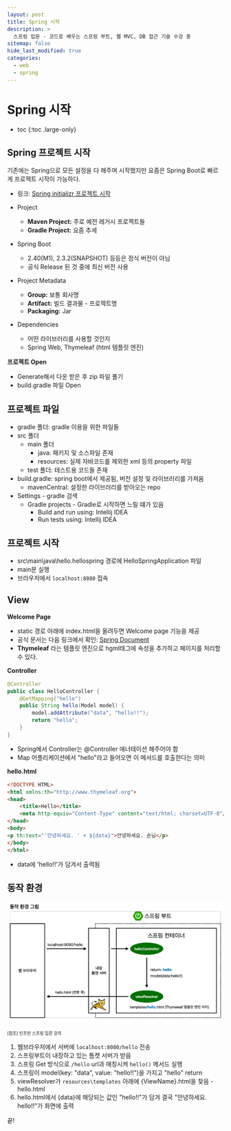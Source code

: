 ```yaml
---
layout: post
title: Spring 시작
description: >
  스프링 입문 - 코드로 배우는 스프링 부트, 웹 MVC, DB 접근 기술 수강 중
sitemap: false
hide_last_modified: true
categories:
  - web
  - spring
---
```


# Spring 시작

* toc
{:toc .large-only}

## Spring 프로젝트 시작

기존에는 Spring으로 모든 설정을 다 해주며 시작했지만 요즘은 Spring Boot로 빠르게 프로젝트 시작이 가능하다.

- 링크: [Spring initializr 프로젝트 시작](https://start.spring.io)

- Project
    - __Maven Project:__ 주로 예전 레거시 프로젝트들
    - __Gradle Project:__ 요즘 추세
- Spring Boot
    - 2.40(M1), 2.3.2(SNAPSHOT) 등등은 정식 버전이 아님
    - 공식 Release 된 것 중에 최신 버전 사용
- Project Metadata
    - __Group:__ 보통 회사명
    - __Artifact:__ 빌드 결과물 - 프로젝트명
    - __Packaging:__ Jar
- Dependencies
    - 어떤 라이브러리를 사용할 것인지
    - Spring Web, Thymeleaf (html 템플릿 엔진)

__프로젝트 Open__
- Generate해서 다운 받은 후 zip 파일 풀기
- build.gradle 파일 Open

## 프로젝트 파일
- gradle 폴더: gradle 이용을 위한 파일들
- src 폴더
    - main 폴더
        - java: 패키지 및 소스파일 존재
        - resources: 실제 자바코드를 제외한 xml 등의 property 파일
    - test 폴더: 테스트용 코드들 존재
- build.gradle: spring boot에서 제공됨, 버전 설정 및 라이브러리를 가져옴
    - mavenCentral: 설정한 라이브러리를 받아오는 repo 
- Settings - gradle 검색
    - Gradle projects - Gradle로 시작하면 느릴 떄가 있음
        - Build and run using: Intellij IDEA
        - Run tests using: Intellij IDEA

## 프로젝트 시작
- src\main\java\hello.hellospring 경로에 HelloSpringApplication 파일
- main문 실행
- 브라우저에서 `localhost:8080` 접속

## View

__Welcome Page__
- static 경로 아래에 index.html을 올려두면 Welcome page 기능을 제공
- 공식 문서는 다음 링크에서 확인: [Spring Document](https://spring.io/projects/spring-boot)
- __Thymeleaf__ 라는 템플릿 엔진으로 hgml태그에 속성을 추가하고 페이지를 처리할 수 있다.

__Controller__
```java
@Controller
public class HelloController {
    @GetMapping("hello")
    public String hello(Model model) {
        model.addAttribute("data", "hello!!");
        return "hello";
    }
}
```
- Spring에서 Controller는 @Controller 애너테이션 해주어야 함
- Map 어플리케이션에서 "hello"라고 들어오면 이 메서드를 호출한다는 의미

__hello.html__
```html
<!DOCTYPE HTML>
<html xmlns:th="http://www.thymeleaf.org">
<head>
    <title>Hello</title>
    <meta http-equiv="Content-Type" content="text/html; charset=UTF-8"/>
</head>
<body>
<p th:text="'안녕하세요. ' + ${data}">안녕하세요. 손님</p>
</body>
</html>
```
- data에 'hello!!'가 담겨서 출력됨

## 동작 환경

![그림1](/assets/img/spring/spring_operation.png)

<span style="font-size:70%">[참조] 인프런 스프링 입문 강의</span>

1. 웹브라우저에서 서버에 `localhost:8080/hello` 전송
2. 스프링부트이 내장하고 있는 톰켓 서버가 받음
3. 스프링 Get 방식으로 `/hello` url과 매칭시켜 `hello()` 메서드 실행
4. 스프링이 model(key: "data", value: "hello!!")을 가지고 "hello" return
5. viewResolver가 `resources\templates` 아래에 {ViewName}.html을 찾음 - hello.html
6. hello.html에서 {data}에 해당되는 값인 "hello!!"가 담겨 결국 "안녕하세요. hello!!"가 화면에 출력

끝!